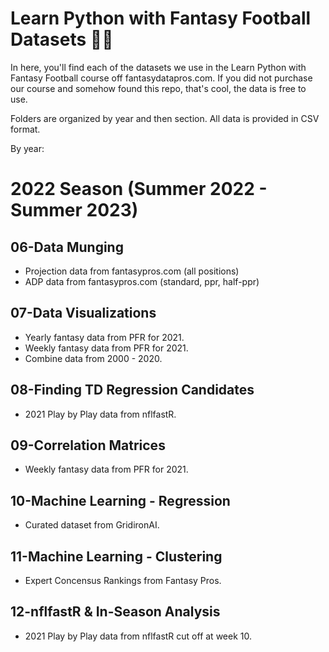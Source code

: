# Learn Python with Fantasy Football Datasets 🏈🐍 

In here, you'll find each of the datasets we use in the Learn Python with Fantasy Football course off fantasydatapros.com. If you did not purchase our course and somehow found this repo, that's cool, the data is free to use.

Folders are organized by year and then section. All data is provided in CSV format.

By year:

# 2022 Season (Summer 2022 - Summer 2023)

## 06-Data Munging
* Projection data from fantasypros.com (all positions)
* ADP data from fantasypros.com (standard, ppr, half-ppr)

## 07-Data Visualizations
* Yearly fantasy data from PFR for 2021.
* Weekly fantasy data from PFR for 2021.
* Combine data from 2000 - 2020.

## 08-Finding TD Regression Candidates
* 2021 Play by Play data from nflfastR.

## 09-Correlation Matrices
* Weekly fantasy data from PFR for 2021.

## 10-Machine Learning - Regression
* Curated dataset from GridironAI.

## 11-Machine Learning - Clustering
* Expert Concensus Rankings from Fantasy Pros.

## 12-nflfastR & In-Season Analysis
* 2021 Play by Play data from nflfastR cut off at week 10.
